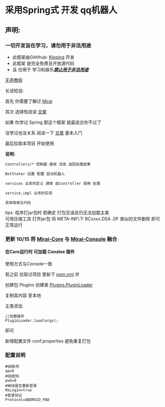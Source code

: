 # 采用Spring式 开发 qq机器人

## 声明:

### 一切开发旨在学习，请勿用于非法用途

- 此框架由GitHhub: [Kloping](https://github.com/Kloping) 开发
- 此框架 是完全免费且开放源代码
- 且 仅用于 学习和娱乐<u><b><i>禁止用于非法用途</i></b></u>

[无声教程](http://49.232.209.180:20041/intro.mp4)

长话短说:

首先 你需要了解过 [Mirai](https://github.com/mamoe/mirai)

其次 选择性阅读 [文章](https://github.com/Kloping/my-spring-tool)

如果 你学过 Spring 那这个框架 就最适合你不过了

没学过也没关系 阅读一下 [文章](https://github.com/Kloping/my-spring-tool) 基本入门

最后拉取本项目 开始使用

**说明:**<br>

    Controllers/* 控制器 接收 消息 返回处理结果

    BotStater 设置 配置 启动机器人

    services 业务的定义 通常 由Controller 调用 处理
    
    service.impl 业务的实现 

    具体简单见代码

tips: 程序打jar包时 若确定 打包无误且仍无法加载主类<br>
可用压缩工具 打开jar包 将 META-INF\下 BCxxxx.DSA .DF 类似的文件删除 即可正常运行


### 更新 10/15 将 [Mirai-Core](https://github.com/mamoe/mirai/blob/dev/docs/README.md#jvm-%E5%B9%B3%E5%8F%B0-mirai-%E5%BC%80%E5%8F%91) 与 [Mirai-Console](https://github.com/mamoe/mirai/blob/dev/docs/UserManual.md#%E4%BD%BF%E7%94%A8%E7%BA%AF%E6%8E%A7%E5%88%B6%E5%8F%B0%E7%89%88%E6%9C%AC) 融合

#### 在Core运行时 可加载 Consloe 插件

使用方式与Console一致

若之前 拉取过项目 更新下 [pom.xml](https://github.com/Kloping/SimpleMiraiCore/blob/master/pom.xml) 并

创建包 Plugins
创建类  [Plugins.PluginLoader](hhttps://github.com/Kloping/SimpleMiraiCore/tree/master/src/main/core/com/hrs/Kloping/java/Plugins)

复制其内容 至本地

主类添加

    //加载插件
    PluginLoader.load(args);

即可

新增配置文件 conf.properties 避免重复打包

### 配置说明
```text
#QQ账号
qq=0
#QQ密码
pwd=0
#掉线是否重新登录
ReLogin=true
#登录协议
Protocol=ANDROID_PAD
```